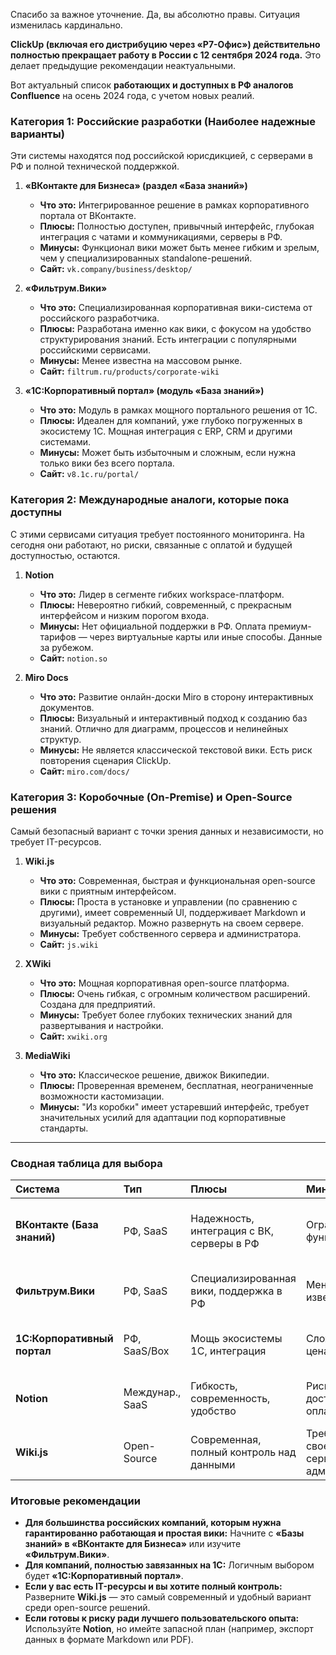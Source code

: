 
Спасибо за важное уточнение. Да, вы абсолютно правы. Ситуация изменилась кардинально.

**ClickUp (включая его дистрибуцию через «Р7-Офис») действительно полностью прекращает работу в России с 12 сентября 2024 года.** Это делает предыдущие рекомендации неактуальными.

Вот актуальный список **работающих и доступных в РФ аналогов Confluence** на осень 2024 года, с учетом новых реалий.

### Категория 1: Российские разработки (Наиболее надежные варианты)

Эти системы находятся под российской юрисдикцией, с серверами в РФ и полной технической поддержкой.

1.  **«ВКонтакте для Бизнеса» (раздел «База знаний»)**
    *   **Что это:** Интегрированное решение в рамках корпоративного портала от ВКонтакте.
    *   **Плюсы:** Полностью доступен, привычный интерфейс, глубокая интеграция с чатами и коммуникациями, серверы в РФ.
    *   **Минусы:** Функционал вики может быть менее гибким и зрелым, чем у специализированных standalone-решений.
    *   **Сайт:** `vk.company/business/desktop/`

2.  **«Фильтрум.Вики»**
    *   **Что это:** Специализированная корпоративная вики-система от российского разработчика.
    *   **Плюсы:** Разработана именно как вики, с фокусом на удобство структурирования знаний. Есть интеграции с популярными российскими сервисами.
    *   **Минусы:** Менее известна на массовом рынке.
    *   **Сайт:** `filtrum.ru/products/corporate-wiki`

3.  **«1С:Корпоративный портал» (модуль «База знаний»)**
    *   **Что это:** Модуль в рамках мощного портального решения от 1С.
    *   **Плюсы:** Идеален для компаний, уже глубоко погруженных в экосистему 1С. Мощная интеграция с ERP, CRM и другими системами.
    *   **Минусы:** Может быть избыточным и сложным, если нужна только вики без всего портала.
    *   **Сайт:** `v8.1c.ru/portal/`

### Категория 2: Международные аналоги, которые пока доступны

С этими сервисами ситуация требует постоянного мониторинга. На сегодня они работают, но риски, связанные с оплатой и будущей доступностью, остаются.

1.  **Notion**
    *   **Что это:** Лидер в сегменте гибких workspace-платформ.
    *   **Плюсы:** Невероятно гибкий, современный, с прекрасным интерфейсом и низким порогом входа.
    *   **Минусы:** Нет официальной поддержки в РФ. Оплата премиум-тарифов — через виртуальные карты или иные способы. Данные за рубежом.
    *   **Сайт:** `notion.so`

2.  **Miro Docs**
    *   **Что это:** Развитие онлайн-доски Miro в сторону интерактивных документов.
    *   **Плюсы:** Визуальный и интерактивный подход к созданию баз знаний. Отлично для диаграмм, процессов и нелинейных структур.
    *   **Минусы:** Не является классической текстовой вики. Есть риск повторения сценария ClickUp.
    *   **Сайт:** `miro.com/docs/`

### Категория 3: Коробочные (On-Premise) и Open-Source решения

Самый безопасный вариант с точки зрения данных и независимости, но требует IT-ресурсов.

1.  **Wiki.js**
    *   **Что это:** Современная, быстрая и функциональная open-source вики с приятным интерфейсом.
    *   **Плюсы:** Проста в установке и управлении (по сравнению с другими), имеет современный UI, поддерживает Markdown и визуальный редактор. Можно развернуть на своем сервере.
    *   **Минусы:** Требует собственного сервера и администратора.
    *   **Сайт:** `js.wiki`

2.  **XWiki**
    *   **Что это:** Мощная корпоративная open-source платформа.
    *   **Плюсы:** Очень гибкая, с огромным количеством расширений. Создана для предприятий.
    *   **Минусы:** Требует более глубоких технических знаний для развертывания и настройки.
    *   **Сайт:** `xwiki.org`

3.  **MediaWiki**
    *   **Что это:** Классическое решение, движок Википедии.
    *   **Плюсы:** Проверенная временем, бесплатная, неограниченные возможности кастомизации.
    *   **Минусы:** "Из коробки" имеет устаревший интерфейс, требует значительных усилий для адаптации под корпоративные стандарты.

---

### Сводная таблица для выбора

| Система | Тип | Плюсы | Минусы | Для кого |
| :--- | :--- | :--- | :--- | :--- |
| **ВКонтакте (База знаний)** | РФ, SaaS | Надежность, интеграция с ВК, серверы в РФ | Ограниченный функционал | Компании, уже использующие ВК для коммуникаций |
| **Фильтрум.Вики** | РФ, SaaS | Специализированная вики, поддержка в РФ | Меньше известна | Компании, ищущие чистый аналог вики |
| **1С:Корпоративный портал** | РФ, SaaS/Box | Мощь экосистемы 1С, интеграция | Сложность, цена | Компании, глубоко внедрившие 1С |
| **Notion** | Междунар., SaaS | Гибкость, современность, удобство | Риски доступности и оплаты | Команды, готовые к риску ради лучшего UX |
| **Wiki.js** | Open-Source | Современная, полный контроль над данными | Требует своего сервера и админа | Технические команды, ценящие контроль |

### Итоговые рекомендации

*   **Для большинства российских компаний, которым нужна гарантированно работающая и простая вики:** Начните с **«Базы знаний» в «ВКонтакте для Бизнеса»** или изучите **«Фильтрум.Вики»**.
*   **Для компаний, полностью завязанных на 1С:** Логичным выбором будет **«1С:Корпоративный портал»**.
*   **Если у вас есть IT-ресурсы и вы хотите полный контроль:** Разверните **Wiki.js** — это самый современный и удобный вариант среди open-source решений.
*   **Если готовы к риску ради лучшего пользовательского опыта:** Используйте **Notion**, но имейте запасной план (например, экспорт данных в формате Markdown или PDF).
<!--stackedit_data:
eyJoaXN0b3J5IjpbNjE3ODYyMjIzXX0=
-->